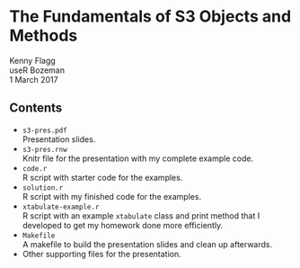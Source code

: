 The Fundamentals of S3 Objects and Methods
==========================================

Kenny Flagg  
useR Bozeman  
1 March 2017

Contents
--------

- `s3-pres.pdf`  
  Presentation slides.
- `s3-pres.rnw`  
  Knitr file for the presentation with my complete example code.
- `code.r`  
  R script with starter code for the examples.
- `solution.r`  
  R script with my finished code for the examples.
- `xtabulate-example.r`  
  R script with an example `xtabulate` class and print method that I developed
  to get my homework done more efficiently.
- `Makefile`  
  A makefile to build the presentation slides and clean up afterwards.
- Other supporting files for the presentation.

